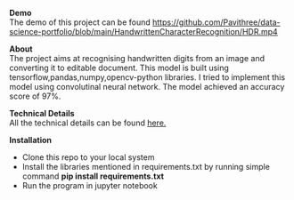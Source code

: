 **Demo**\
  The demo of this project can be found <https://github.com/Pavithree/data-science-portfolio/blob/main/HandwrittenCharacterRecognition/HDR.mp4>
  
**About**\
The project aims at recognising handwritten digits from an image and converting it to editable document. This model is built using tensorflow,pandas,numpy,opencv-python libraries.
I tried to implement this model using convolutinal neural network. The model achieved an accuracy score of 97%.

**Technical Details**\
All the technical details can be found [here.](https://github.com/Pavithree/data-science-portfolio/blob/main/HandwrittenCharacterRecognition/HDR.ipynb)

**Installation**
- Clone this repo to your local system
- Install the libraries mentioned in requirements.txt by running simple command **pip install requirements.txt**
- Run the program in jupyter notebook
